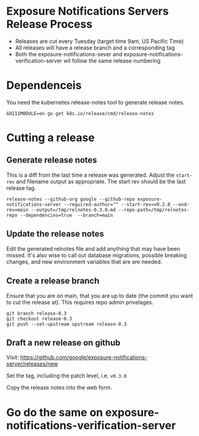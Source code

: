 # Exposure Notifications Servers Release Process

  * Releases are cut every Tuesday (target time 9am, US Pacific Time)
  * All releases will have a release branch and a corresponding tag
  * Both the exposure-notifications-sever and exposure-notifications-verification-server wil follow the same release numbering

# Dependenceis

You need the kubernetes release-notes tool to generate release notes.

```shell
GO111MODULE=on go get k8s.io/release/cmd/release-notes
```

# Cutting a release

## Generate release notes

This is a diff from the last time a release was generated. Adjust the `start-rev` and filename output as appropriate. The start rev should be the last release tag.

```
release-notes --github-org google --github-repo exposure-notifications-server --required-author="" --start-rev=v0.2.0 --end-rev=main --output=/tmp/relnotes-0.3.0.md --repo-path=/tmp/relnotes-repo --dependencies=true  --branch=main
```

## Update the release notes

Edit the generated relnotes file and add anything that may have been missed. It's also wise to call out
database migrations, possible breaking changes, and new environment variables that are are needed.

## Create a release branch

Ensure that you are on main, that you are up to date (the commit you want to cut the release at). This requires repo admin privelages.

```
git branch release-0.3
git checkout release-0.3
git push --set-upstream upstream release-0.3
```

## Draft a new release on github

Visit: https://github.com/google/exposure-notifications-server/releases/new

Set the tag, including the patch level, i.e. `v0.3.0`

Copy the release notes into the web form.

# Go do the same on exposure-notifications-verification-server